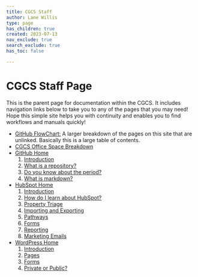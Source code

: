 ```yaml
---
title: CGCS Staff
author: Lane Willis
type: page
has_children: true
created: 2023-07-13
nav_exclude: true
search_exclude: true
has_toc: false

---
```


# CGCS Staff Page

This is the parent page for documentation within the CGCS. It includes navigation links below to take you to any of the pages that you may need! Hope this simple site helps you with continuity and enables you to find workflows and manuals quickly!

* [GitHub FlowChart:](/missions-center/cgcs-staff-information/github-flowchart.html) A larger breakdown of the pages on this site that are unlinked. Basically this is a large table of contents.
* [CGCS Office Space Breakdown](/missions-center/cgcs-staff-information/cgcs-space-breakdown.html)
* [GitHub Home](/missions-center/cgcs-staff-information/github/github.html)
  1. [Introduction](/missions-center/cgcs-staff-information/github/github-introduction.html)
  2. [What is a repository?](/missions-center/cgcs-staff-information/github/github-repository.html)
  3. [Do you know about the period?](/missions-center/cgcs-staff-information/github/github-dev.html)
  4. [What is markdown?]((/missions-center/cgcs-staff-information/github/what-is-markdown.html))
* [HubSpot Home](/missions-center/cgcs-staff-information/hubspot/hubspot.html)
  1. [Introduction](/missions-center/cgcs-staff-information/hubspot/hubspot-introduction.html)
  2. [How do I learn about HubSpot?](/missions-center/cgcs-staff-information/hubspot/hubspot-help.html)
  3. [Property Triage](/missions-center/cgcs-staff-information/hubspot/property-triage.html)
  4. [Importing and Exporting](/missions-center/cgcs-staff-information/hubspot/import-export-hubspot.html)
  5. [Pathways](/missions-center/cgcs-staff-information/hubspot/hubspot-pathways.html)
  6. [Forms](/missions-center/cgcs-staff-information/hubspot/forms-hubspot.html)
  7. [Reporting](/missions-center/cgcs-staff-information/hubspot/reporting-hubspot.html)
  8. [Marketing Emails](/missions-center/cgcs-staff-information/hubspot/marketing-emails-hubspot.html)
* [WordPress Home](/missions-center/cgcs-staff-information/wordpress/wordpress.html)
  1. [Introduction](/missions-center/cgcs-staff-information/wordpress/wordpress-introduction.html)
  2. [Pages](/missions-center/cgcs-staff-information/wordpress/wordpress-pages.html)
  3. [Forms](/missions-center/cgcs-staff-information/wordpress/wordpress-forms.html)
  4. [Private or Public?](/missions-center/cgcs-staff-information/wordpress/wp-private-or-public.html)